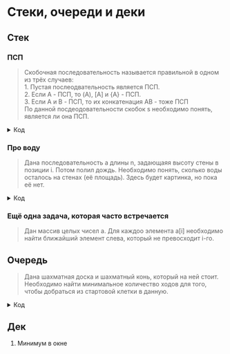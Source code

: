 # Стеки, очереди и деки

## Стек

### ПСП
> Скобочная последовательность называется правильной в одном из трёх случаев: <br> 1. Пустая послеодвательность является ПСП. <br> 2. Если A - ПСП, то (A), [A] и {A} - ПСП. <br> 3. Если A и B - ПСП, то их конкатенация AB - тоже ПСП <br> По данной посдеодовательности скобок s необходимо понять, является ли она ПСП.

<details>
<summary>Код</summary>

```cpp
#include <iostream>
#include <algorithm>
#include <vector>
#include <string>

using namespace std;

bool is_match(char a, char b) {
    return a == '(' && b == ')' || a == '[' && b == ']';
}

int main() {
    string s;
    cin >> s;

    vector<char> st;
    for (char c : s) {
        if (c == '(' || c == '[')
            st.push_back(c);
        else {
            if (!st.empty() && is_match(st.back(), c)) {
                st.pop_back();
            }
            else {
                cout << "NO";
                return 0;
            }
        }
    }

    if (st.empty())
        cout << "YES";
    else
        cout << "NO";
}
```

</details>

<!-- 1. [ACMP 773](https://acmp.ru/index.asp?main=task&id_task=733) -->

### Про воду
> Дана последовательность a длины n, задающаяя высоту стены в позиции i. Потом полил дождь. Необходимо понять, сколько воды осталось на стенах (её площадь). Здесь будет картинка, но пока её нет.

<details>
<summary>Код</summary>

```cpp
#include <iostream>
#include <algorithm>
#include <vector>
#include <string>

using namespace std;

int main() {
    int n;
    cin >> n;
    vector<int> a(n);
    for (int& x : a)
        cin >> x;

    int ans = 0;
    vector<int> st; // indexes
    for (int i = 0; i < n; ++i) {
        if (st.empty()) {
            st.push_back(i);
            continue;
        }

        while (!st.empty() && a[i] > a[st.back()]) {
            int h0 = a[st.back()];
            st.pop_back();
            if (!st.empty()) {
                int hor = i - st.back() - 1;
                int vert = min(a[st.back()], a[i]) - h0;
                ans += hor * vert;
            }
        }
        st.push_back(i);
    }

    cout << ans;
}
```

</details>

### Ещё одна задача, которая часто встречается

> Дан массив целых чисел a. Для каждоо элемента a[i] необходимо найти ближайший элемент слева, который не превосходит i-го.

## Очередь

> Дана шахматная доска и шахматный конь, который на ней стоит. Необходимо найти минимальное количество ходов для того, чтобы добраться из стартовой клетки в данную.

<details>
<summary>Код</summary>

```cpp
#include <iostream>
#include <algorithm>
#include <vector>
#include <string>
#include <queue>

using namespace std;

void check(int i, int j, queue<pair<int, int>>& q, vector<vector<bool>>& used, vector<vector<int>>& f, int d) {
    if (i >= 0 && i < 8 && j >= 0 && j < 8 && !used[i][j]) {
        q.push({ i, j });
        used[i][j] = true;
        f[i][j] = d + 1;
    }
}

int main() {
    char a1;
    int b1;
    char a2;
    int b2;

    cin >> a1 >> b1 >> a2 >> b2; // A8 E3
    a1 -= 'A';
    a2 -= 'A';
    b1 -= 1;
    b2 -= 1;
    // [0; 7], [0; 7]

    queue<pair<int, int>> q;
    q.push({ a1, b1 });
    vector<vector<bool>> used(8, vector<bool>(8));
    used[a1][b1] = true;
    vector<vector<int>> f(8, vector<int>(8));
    f[a1][b1] = 0;

    while (!q.empty()) {
        auto [i, j] = q.front();
        q.pop();

        check(i - 2, j - 1, q, used, f, f[i][j]);
        check(i + 2, j - 1, q, used, f, f[i][j]);
        check(i - 2, j + 1, q, used, f, f[i][j]);
        check(i + 2, j + 1, q, used, f, f[i][j]);
        check(i - 1, j - 2, q, used, f, f[i][j]);
        check(i + 1, j - 2, q, used, f, f[i][j]);
        check(i - 1, j + 2, q, used, f, f[i][j]);
        check(i + 1, j + 2, q, used, f, f[i][j]);
    }

    cout << f[a2][b2];
}
```

</details>

## Дек

1. Минимум в окне
